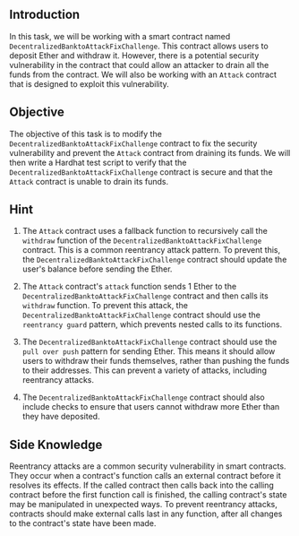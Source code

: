 ## Introduction

In this task, we will be working with a smart contract named `DecentralizedBanktoAttackFixChallenge`. This contract allows users to deposit Ether and withdraw it. However, there is a potential security vulnerability in the contract that could allow an attacker to drain all the funds from the contract. We will also be working with an `Attack` contract that is designed to exploit this vulnerability.

## Objective

The objective of this task is to modify the `DecentralizedBanktoAttackFixChallenge` contract to fix the security vulnerability and prevent the `Attack` contract from draining its funds. We will then write a Hardhat test script to verify that the `DecentralizedBanktoAttackFixChallenge` contract is secure and that the `Attack` contract is unable to drain its funds.

## Hint

1. The `Attack` contract uses a fallback function to recursively call the `withdraw` function of the `DecentralizedBanktoAttackFixChallenge` contract. This is a common reentrancy attack pattern. To prevent this, the `DecentralizedBanktoAttackFixChallenge` contract should update the user's balance before sending the Ether.

2. The `Attack` contract's `attack` function sends 1 Ether to the `DecentralizedBanktoAttackFixChallenge` contract and then calls its `withdraw` function. To prevent this attack, the `DecentralizedBanktoAttackFixChallenge` contract should use the `reentrancy guard` pattern, which prevents nested calls to its functions.

3. The `DecentralizedBanktoAttackFixChallenge` contract should use the `pull over push` pattern for sending Ether. This means it should allow users to withdraw their funds themselves, rather than pushing the funds to their addresses. This can prevent a variety of attacks, including reentrancy attacks.

4. The `DecentralizedBanktoAttackFixChallenge` contract should also include checks to ensure that users cannot withdraw more Ether than they have deposited.

## Side Knowledge

Reentrancy attacks are a common security vulnerability in smart contracts. They occur when a contract's function calls an external contract before it resolves its effects. If the called contract then calls back into the calling contract before the first function call is finished, the calling contract's state may be manipulated in unexpected ways. To prevent reentrancy attacks, contracts should make external calls last in any function, after all changes to the contract's state have been made.